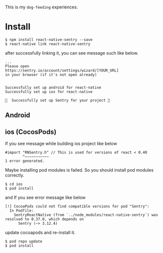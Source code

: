 This is my `dog-feeding` experiences.
# Install
```
$ npm install react-native-sentry --save
$ react-native link react-native-sentry
```
after successfully linking it, you can see message such like below.
```
...
Please open
https://sentry.io/account/settings/wizard/[YOUR_URL]
in your browser (if it's not open already)


Successfully set up android for react-native
Successfully set up ios for react-native

🎉  Successfully set up Sentry for your project 🎉
```
## Android
## ios (CocosPods)
If you see message while building ios project like below
```
#import "RNSentry.h" // This is used for versions of react < 0.40
        ^~~~~~~~~~~~
1 error generated.
```
Maybe installing pod modules is failed.
So you should install pod modules correctly.
```
$ cd ios
$ pod install
```
and If you see error message like below
```
[!] CocoaPods could not find compatible versions for pod "Sentry":
  In Podfile:
    SentryReactNative (from `../node_modules/react-native-sentry`) was resolved to 0.37.0, which depends on
      Sentry (~> 3.12.4)
```
update cocoapods and re-install it.
```
$ pod repo update
$ pod install
```
